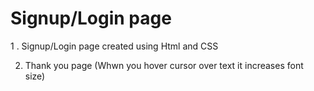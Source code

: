 # Signup/Login page
1 . Signup/Login page created using Html and CSS


2. Thank you page (Whwn you hover cursor over text it increases font size)

